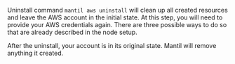 Uninstall command `mantil aws uninstall` will clean up all created resources and leave the AWS account in the initial state.
At this step, you will need to provide your AWS credentials again. There are three possible ways to do so that are already described in the node setup. 

After the uninstall, your account is in its original state. Mantil will remove anything it created.